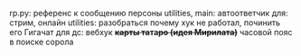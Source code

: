 rp.py: референс к сообщению персоны
utilities, main: автоответчик для: стрим, онлайн 
utilities:  разобраться почему хук не работал, починить его
Гигачат для дс: вебхук
**~~карты та~~та~~ро (идея Мирилата)~~**
часовой пояс в поиске сорола

